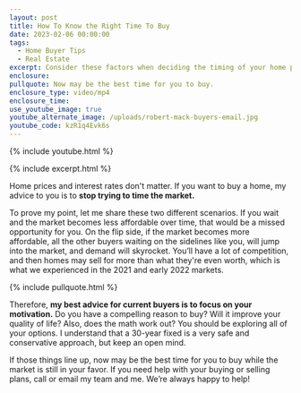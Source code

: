 ```yaml
---
layout: post
title: How To Know the Right Time To Buy
date: 2023-02-06 00:00:00
tags:
  - Home Buyer Tips
  - Real Estate
excerpt: Consider these factors when deciding the timing of your home purchase.
enclosure:
pullquote: Now may be the best time for you to buy.
enclosure_type: video/mp4
enclosure_time:
use_youtube_image: true
youtube_alternate_image: /uploads/robert-mack-buyers-email.jpg
youtube_code: kzR1q4Evk6s
---
```

{% include youtube.html %}

{% include excerpt.html %}

Home prices and interest rates don't matter. If you want to buy a home, my advice to you is to **stop trying to time the market.**

To prove my point, let me share these two different scenarios. If you wait and the market becomes less affordable over time, that would be a missed opportunity for you. On the flip side, if the market becomes more affordable, all the other buyers waiting on the sidelines like you, will jump into the market, and demand will skyrocket. You’ll have a lot of competition, and then homes may sell for more than what they're even worth, which is what we experienced in the 2021 and early 2022 markets.

{% include pullquote.html %}

Therefore, **my best advice for current buyers is to focus on your motivation.** Do you have a compelling reason to buy? Will it improve your quality of life? Also, does the math work out? You should be exploring all of your options. I understand that a 30-year fixed is a very safe and conservative approach, but keep an open mind.&nbsp;

If those things line up, now may be the best time for you to buy while the market is still in your favor. If you need help with your buying or selling plans, call or email my team and me. We’re always happy to help!